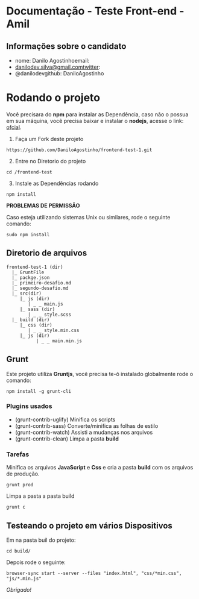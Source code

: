 # Documentação - Teste Front-end - Amil

## Informações sobre o candidato


- nome: Danilo Agostinhoemail: 
- danilodev.silva@gmail.comtwitter: 
- @danilodevgithub: DaniloAgostinho


# Rodando o projeto

Você precisara do **npm** para instalar as Dependência, caso não o possua em sua máquina, você precisa baixar e instalar o **nodejs**, acesse o link: [ofcial](https://nodejs.org/en/).

1. Faça um Fork deste projeto

  ```
  https://github.com/DaniloAgostinho/frontend-test-1.git
  ```

2. Entre no Diretorio do projeto

  ```
  cd /frontend-test
  ```

3. Instale as Dependências rodando

  ```
  npm install
  ```

**PROBLEMAS DE PERMISSÃO**

Caso esteja utilizando sistemas Unix ou similares, rode o seguinte comando:

```
sudo npm install
```

## Diretorio de arquivos

```
frontend-test-1 (dir)
  |_ GruntFile
  |_ packge.json
  |_ primeiro-desafio.md
  |_ segundo-desafio.md
  |_ src(dir)
     |_ js (dir)
        | _ _ main.js
     |_ sass (dir)
        | _ _ style.scss
  |_ build (dir)
     |_ css (dir)
        | _ _ style.min.css
     |_ js (dir)
           | _ _ main.min.js
```

## Grunt

Este projeto utiliza **Gruntjs**, você precisa te-ô instalado globalmente rode o comando:

```
npm install -g grunt-cli
```

### Plugins usados

- (grunt-contrib-uglify) Minifica os scripts
- (grunt-contrib-sass) Converte/minifica as folhas de estilo
- (grunt-contrib-watch) Assisti a mudanças nos arquivos
- (grunt-contrib-clean) Limpa a pasta **build**

### Tarefas

Minifica os arquivos **JavaScript** e **Css** e cria a pasta **build** com os arquivos de produção.

```
grunt prod
```

Limpa a pasta a pasta build

```
grunt c
```

## Testeando o projeto em vários Dispositivos

Em na pasta buil do projeto:

```
cd build/
```

Depois rode o seguinte:

```
browser-sync start --server --files "index.html", "css/*min.css", "js/*.min.js"
```

_Obrigado!_
